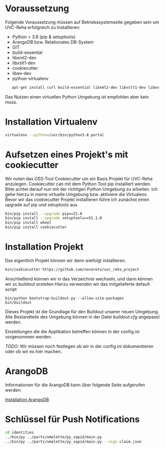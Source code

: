 # Voraussetzung

Folgende Voraussetzung müssen auf Betriebssystemseite gegeben sein um UVC-Reha erfolgreich zu Installieren:

 - Python > 3.8 (pip & setuptools)
 - ArangoDB bzw. Relationales DB-System
 - GIT
 - build-essential
 - libxml2-dev
 - libxslt1-dev
 - cookiecutter
 - libev-dev
 - python-virtualenv


```bash
   apt-get install curl build-essential libxml2-dev libxslt1-dev libev-dev libev-dev python3-virtualenv git 
```


Das Nutzen einen virtuellen Python Umgebung ist empfohlen aber kein muss. 


# Installation Virtualenv

``` bash
virtualenv --python=/usr/bin/python3.8 portal
```


# Aufsetzen eines Projekt's mit cookiecutter


Wir nuten das OSS-Tool Cookiecutter um ein Basis Projekt für UVC-Reha anzulegen.
Cookiecutter can mit dem Python Tool pip installiert werden. Bitte achtet darauf
nun mit der richtigen Python Umgebung zu arbeiten. 
Ich gehe hierzu in meine virtuelle Umgebung bzw. aktiviere die Virtualenv.
Bevor wir das cookiecutter Projekt installieren führe ich zunächst einen upgrade auf pip und setuptools aus.


``` bash 
bin/pip install --upgrade pip==21.0
bin/pip install --upgrade setuptools==51.1.0
bin/pip install wheel
bin/pip install cookiecutter
```



# Installation Projekt

Das eigentlich Projekt können wir dann wiefolgt installieren.


``` bash 
bin/cookiecutter https://github.com/novareto/uvc_reha_project 
```

Anschließend können wir in das Verzeichnis wechseln, und dann können wir 
zc.buildout erstellen Hierzu verwenden wir das mitgelieferte default script


``` 
bin/python bootstrap-buildout.py --allow-site-packages
bin/buildout
```



Dieses Projekt ist die Grundlage für den Buildout unserer
neuen Umgebung. Alle Bestandteile des Umgebung können
in der Datei *buildout.cfg* angepasst werden. 

Einstellungen die die Applikation betreffen können in der 
config.ini vorgenommen werden.

*TODO:* Wir müssen noch festlegen ob wir in der config.ini dokumentieren
oder ob wir es hier machen.

# ArangoDB

Informationen für die ArangoDB kann über folgende Seite aufgerufen werden:

[Installation ArangoDB](https://www.arangodb.com/download-major/ubuntu/)



# Schlüssel für Push Notifications

``` bash
cd identities
../bin/py ../parts/omelette/py_vapid/main.py
../bin/py ../parts/omelette/py_vapid/main.py --sign claim.json
```



